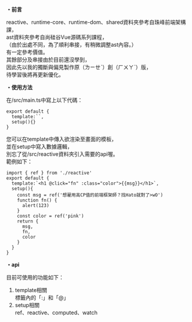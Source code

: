 **・前言**  
  
reactive、runtime-core、runtime-dom、shared資料夾參考自珠峰前端架構課，  
ast資料夾參考自尚硅谷Vue源碼系列課程，  
（由於出處不同，為了順利串接，有稍微調整ast內容。）  
有一定參考價值。  
其餘部分及串接由於目前還沒學到，  
因此先以我的獨斷與偏見製作原（ㄌㄧㄝˋ）創（ㄏㄨㄚˋ）版，  
待學習後將再更新優化。  
  
**・使用方法**  
  
在/src/main.ts中寫上以下代碼：  
```
export default {  
  template:``,  
  setup(){}  
}  
```
  
您可以在template中傳入欲渲染至畫面的模板，  
並在setup中寫入數據邏輯，  
別忘了從/src/reactive資料夾引入需要的api喔。  
範例如下：  
```
import { ref } from './reactive'
export default {  
  template:`<h1 @click="fn" :class="color">{{msg}}</h1>`,  
  setup(){  
    const msg = ref('想雇用高CP值的前端框架師？找Hato就對了>wO')  
    function fn() {
      alert(123)
    }
    const color = ref('pink')
    return {  
      msg,  
      fn,
      color
    }  
  }  
}  
```

**・api**  
  
目前可使用的功能如下：  

1. template相關  
標籤內的「:」和「@」  
2. setup相關  
ref、reactive、computed、watch  